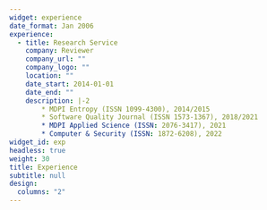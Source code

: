 ```yaml
---
widget: experience
date_format: Jan 2006
experience:
  - title: Research Service
    company: Reviewer
    company_url: ""
    company_logo: ""
    location: ""
    date_start: 2014-01-01
    date_end: ""
    description: |-2
        * MDPI Entropy (ISSN 1099-4300), 2014/2015
        * Software Quality Journal (ISSN 1573-1367), 2018/2021
        * MDPI Applied Science (ISSN: 2076-3417), 2021
        * Computer & Security (ISSN: 1872-6208), 2022
widget_id: exp
headless: true
weight: 30
title: Experience
subtitle: null
design:
  columns: "2"
---
```

